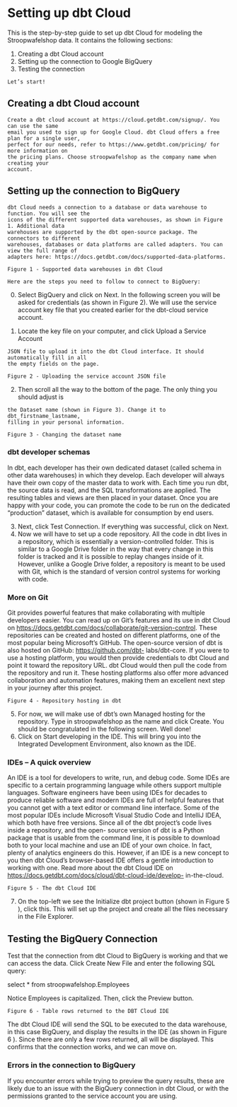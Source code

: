 # Setting up dbt Cloud

This is the step-by-step guide to set up dbt Cloud for modeling the Stroopwafelshop data. It
contains the following sections:

1. Creating a dbt Cloud account
2. Setting up the connection to Google BigQuery
3. Testing the connection

```
Let’s start!
```
## Creating a dbt Cloud account

```
Create a dbt cloud account at https://cloud.getdbt.com/signup/. You can use the same
email you used to sign up for Google Cloud. dbt Cloud offers a free plan for a single user,
perfect for our needs, refer to https://www.getdbt.com/pricing/ for more information on
the pricing plans. Choose stroopwafelshop as the company name when creating your
account.
```
## Setting up the connection to BigQuery

```
dbt Cloud needs a connection to a database or data warehouse to function. You will see the
icons of the different supported data warehouses, as shown in Figure 1. Additional data
warehouses are supported by the dbt open-source package. The connectors to different
warehouses, databases or data platforms are called adapters. You can view the full range of
adapters here: https://docs.getdbt.com/docs/supported-data-platforms.
```
```
Figure 1 - Supported data warehouses in dbt Cloud
```
```
Here are the steps you need to follow to connect to BigQuery:
```
0. Select BigQuery and click on Next. In the following screen you will be asked for
    credentials (as shown in Figure 2). We will use the service account key file that you
    created earlier for the dbt-cloud service account.


1. Locate the key file on your computer, and click Upload a Service Account

```
JSON file to upload it into the dbt Cloud interface. It should automatically fill in all
the empty fields on the page.
```
```
Figure 2 - Uploading the service account JSON file
```
2. Then scroll all the way to the bottom of the page. The only thing you should adjust is

```
the Dataset name (shown in Figure 3). Change it to dbt_firstname_lastname,
filling in your personal information.
```
```
Figure 3 - Changing the dataset name
```

### dbt developer schemas

In dbt, each developer has their own dedicated dataset (called schema in other data
warehouses) in which they develop. Each developer will always have their own copy of the
master data to work with. Each time you run dbt, the source data is read, and the SQL
transformations are applied. The resulting tables and views are then placed in your dataset.
Once you are happy with your code, you can promote the code to be run on the dedicated
“production” dataset, which is available for consumption by end users.

3. Next, click Test Connection. If everything was successful, click on Next.
4. Now we will have to set up a code repository. All the code in dbt lives in a
    repository, which is essentially a version-controlled folder. This is similar to a Google
    Drive folder in the way that every change in this folder is tracked and it is possible to
    replay changes inside of it. However, unlike a Google Drive folder, a repository is
    meant to be used with Git, which is the standard of version control systems for
    working with code.

### More on Git

Git provides powerful features that make collaborating with multiple developers easier. You
can read up on Git’s features and its use in dbt Cloud on
https://docs.getdbt.com/docs/collaborate/git-version-control. These repositories can be
created and hosted on different platforms, one of the most popular being Microsoft’s
GitHub. The open-source version of dbt is also hosted on GitHub: https://github.com/dbt-
labs/dbt-core. If you were to use a hosting platform, you would then provide credentials to
dbt Cloud and point it toward the repository URL. dbt Cloud would then pull the code from
the repository and run it. These hosting platforms also offer more advanced collaboration
and automation features, making them an excellent next step in your journey after this
project.

```
Figure 4 - Repository hosting in dbt
```

5. For now, we will make use of dbt’s own Managed hosting for the repository. Type in
    stroopwafelshop as the name and click Create. You should be congratulated in
    the following screen. Well done!
6. Click on Start developing in the IDE. This will bring you into the Integrated
    Development Environment, also known as the IDE.

### IDEs – A quick overview

An IDE is a tool for developers to write, run, and debug code. Some IDEs are specific to a
certain programming language while others support multiple languages. Software engineers
have been using IDEs for decades to produce reliable software and modern IDEs are full of
helpful features that you cannot get with a text editor or command line interface. Some of
the most popular IDEs include Microsoft Visual Studio Code and IntelliJ IDEA, which both
have free versions. Since all of the dbt project’s code lives inside a repository, and the open-
source version of dbt is a Python package that is usable from the command line, it is
possible to download both to your local machine and use an IDE of your own choice. In fact,
plenty of analytics engineers do this. However, if an IDE is a new concept to you then dbt
Cloud’s browser-based IDE offers a gentle introduction to working with one. Read more
about the dbt Cloud IDE on https://docs.getdbt.com/docs/cloud/dbt-cloud-ide/develop-
in-the-cloud.


```
Figure 5 - The dbt Cloud IDE
```
7. On the top-left we see the Initialize dbt project button (shown in Figure 5 ), click
    this. This will set up the project and create all the files necessary in the File
    Explorer.

## Testing the BigQuery Connection

Test that the connection from dbt Cloud to BigQuery is working and that we can access the
data. Click Create New File and enter the following SQL query:

select * from stroopwafelshop.Employees

Notice Employees is capitalized. Then, click the Preview button.


```
Figure 6 - Table rows returned to the DBT Cloud IDE
```
The dbt Cloud IDE will send the SQL to be executed to the data warehouse, in this case
BigQuery, and display the results in the IDE (as shown in Figure 6 ). Since there are only a
few rows returned, all will be displayed. This confirms that the connection works, and we
can move on.

### Errors in the connection to BigQuery

If you encounter errors while trying to preview the query results, these are likely due to an
issue with the BigQuery connection in dbt Cloud, or with the permissions granted to the
service account you are using.


